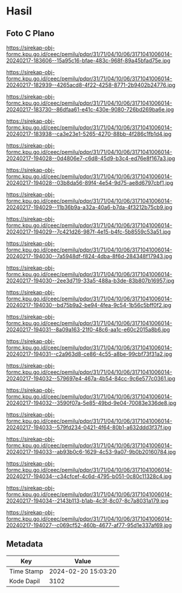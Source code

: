 # Hasil

## Foto C Plano

https://sirekap-obj-formc.kpu.go.id/ceec/pemilu/pdpr/31/71/04/10/06/3171041006014-20240217-183606--15a95c16-bfae-483c-968f-89a45bfad75e.jpg

https://sirekap-obj-formc.kpu.go.id/ceec/pemilu/pdpr/31/71/04/10/06/3171041006014-20240217-182939--4265acd8-4f22-4258-8771-2b9402b24776.jpg

https://sirekap-obj-formc.kpu.go.id/ceec/pemilu/pdpr/31/71/04/10/06/3171041006014-20240217-183730--86dfaa61-e41c-430e-9080-726bd269ba6e.jpg

https://sirekap-obj-formc.kpu.go.id/ceec/pemilu/pdpr/31/71/04/10/06/3171041006014-20240217-183938--ca3e23e1-5265-4270-88bb-4f286c1fb1d4.jpg

https://sirekap-obj-formc.kpu.go.id/ceec/pemilu/pdpr/31/71/04/10/06/3171041006014-20240217-194028--0d4806e7-c6d8-45d9-b3c4-ed76e8f167a3.jpg

https://sirekap-obj-formc.kpu.go.id/ceec/pemilu/pdpr/31/71/04/10/06/3171041006014-20240217-194028--03b8da56-89f4-4e54-9d75-ae8d6797cbf1.jpg

https://sirekap-obj-formc.kpu.go.id/ceec/pemilu/pdpr/31/71/04/10/06/3171041006014-20240217-194029--11b36b9a-a32a-40a6-b7da-4f3212b75cb9.jpg

https://sirekap-obj-formc.kpu.go.id/ceec/pemilu/pdpr/31/71/04/10/06/3171041006014-20240217-194029--7c421d26-987f-4e15-b4fc-5b8559c53a51.jpg

https://sirekap-obj-formc.kpu.go.id/ceec/pemilu/pdpr/31/71/04/10/06/3171041006014-20240217-194030--7a5948df-f824-4dba-8f6d-284348f17943.jpg

https://sirekap-obj-formc.kpu.go.id/ceec/pemilu/pdpr/31/71/04/10/06/3171041006014-20240217-194030--2ee3d719-33a5-488a-b3de-83b807b16957.jpg

https://sirekap-obj-formc.kpu.go.id/ceec/pemilu/pdpr/31/71/04/10/06/3171041006014-20240217-194030--bd75b9a2-be94-4fea-9c54-1b56c5bff0f2.jpg

https://sirekap-obj-formc.kpu.go.id/ceec/pemilu/pdpr/31/71/04/10/06/3171041006014-20240217-194031--8a09a163-21f0-48c6-aa1c-e60c2015a8b6.jpg

https://sirekap-obj-formc.kpu.go.id/ceec/pemilu/pdpr/31/71/04/10/06/3171041006014-20240217-194031--c2a963d8-ce86-4c55-a8be-99cbf73f31a2.jpg

https://sirekap-obj-formc.kpu.go.id/ceec/pemilu/pdpr/31/71/04/10/06/3171041006014-20240217-194032--579697e4-467a-4b54-84cc-9c6e577c0361.jpg

https://sirekap-obj-formc.kpu.go.id/ceec/pemilu/pdpr/31/71/04/10/06/3171041006014-20240217-194032--3590f07a-5e85-49bd-9e04-70083e336de8.jpg

https://sirekap-obj-formc.kpu.go.id/ceec/pemilu/pdpr/31/71/04/10/06/3171041006014-20240217-194033--579fd234-0421-4f64-80b1-a632ddd3f37f.jpg

https://sirekap-obj-formc.kpu.go.id/ceec/pemilu/pdpr/31/71/04/10/06/3171041006014-20240217-194033--ab93b0c6-1629-4c53-9a07-9b0b20160784.jpg

https://sirekap-obj-formc.kpu.go.id/ceec/pemilu/pdpr/31/71/04/10/06/3171041006014-20240217-194034--c34cfcef-4c6d-4795-b051-0c80c11328c4.jpg

https://sirekap-obj-formc.kpu.go.id/ceec/pemilu/pdpr/31/71/04/10/06/3171041006014-20240217-194034--2143b113-b1ab-4c3f-8c07-8c7a8031a179.jpg

https://sirekap-obj-formc.kpu.go.id/ceec/pemilu/pdpr/31/71/04/10/06/3171041006014-20240217-194027--c069cf52-460b-4677-af77-95d1e337af69.jpg


## Metadata

| Key        | Value               |
| ---------- | ------------------- |
| Time Stamp | 2024-02-20 15:03:20 |
| Kode Dapil | 3102                |



